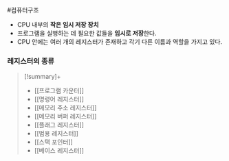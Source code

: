 #컴퓨터구조 

+ CPU 내부의 **작은 임시 저장 장치**
+ 프로그램을 실행하는 데 필요한 값들을 **임시로 저장**한다.
+ CPU 안에는 여러 개의 레지스터가 존재하고 각기 다른 이름과 역할을 가지고 있다.

### 레지스터의 종류

> [!summary]+ 
> + [[프로그램 카운터]]
> + [[명령어 레지스터]]
> + [[메모리 주소 레지스터]]
> + [[메모리 버퍼 레지스터]]
> + [[플래그 레지스터]]
> + [[범용 레지스터]]
> + [[스택 포인터]]
> + [[베이스 레지스터]]